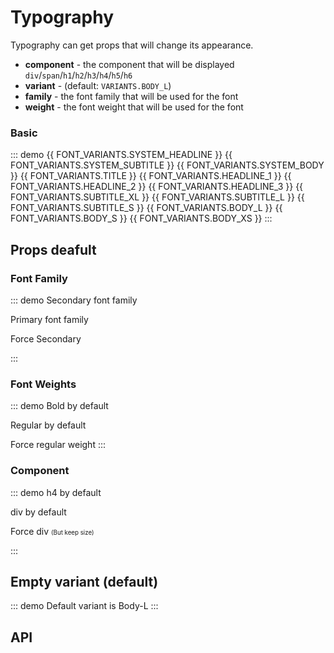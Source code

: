 <script setup>
import { SwText, FONT_FAMILY, FONT_WEIGHTS, FONT_VARIANTS } from '@swimm/ui';
</script>

<style scoped>   
.theme-default-content h1,
.theme-default-content h2,
.theme-default-content h3,
.theme-default-content h4,
.theme-default-content h5,
.theme-default-content h6 {
    margin: 16px 0;
    padding: 0;
    border: none;
}
</style>

# Typography

Typography can get props that will change its appearance.

- **component** - the component that will be displayed `div`/`span`/`h1`/`h2`/`h3`/`h4`/`h5`/`h6`
- **variant** - (default: `VARIANTS.BODY_L`)
- **family** - the font family that will be used for the font
- **weight** - the font weight that will be used for the font

### Basic

::: demo
 <SwText :variant="FONT_VARIANTS.SYSTEM_HEADLINE">{{ FONT_VARIANTS.SYSTEM_HEADLINE }}</SwText>
 <SwText :variant="FONT_VARIANTS.SYSTEM_SUBTITLE">{{ FONT_VARIANTS.SYSTEM_SUBTITLE }}</SwText>
 <SwText :variant="FONT_VARIANTS.SYSTEM_BODY">{{ FONT_VARIANTS.SYSTEM_BODY }}</SwText>
 <SwText :variant="FONT_VARIANTS.TITLE">{{ FONT_VARIANTS.TITLE }}</SwText>
 <SwText :variant="FONT_VARIANTS.HEADLINE_1">{{ FONT_VARIANTS.HEADLINE_1 }}</SwText>
 <SwText :variant="FONT_VARIANTS.HEADLINE_2">{{ FONT_VARIANTS.HEADLINE_2 }}</SwText>
 <SwText :variant="FONT_VARIANTS.HEADLINE_3">{{ FONT_VARIANTS.HEADLINE_3 }}</SwText>
 <SwText :variant="FONT_VARIANTS.SUBTITLE_XL">{{ FONT_VARIANTS.SUBTITLE_XL }}</SwText>
 <SwText :variant="FONT_VARIANTS.SUBTITLE_L">{{ FONT_VARIANTS.SUBTITLE_L }}</SwText>
 <SwText :variant="FONT_VARIANTS.SUBTITLE_S">{{ FONT_VARIANTS.SUBTITLE_S }}</SwText>
 <SwText :variant="FONT_VARIANTS.BODY_L">{{ FONT_VARIANTS.BODY_L }}</SwText>
 <SwText :variant="FONT_VARIANTS.BODY_S">{{ FONT_VARIANTS.BODY_S }}</SwText>
 <SwText :variant="FONT_VARIANTS.BODY_XS">{{ FONT_VARIANTS.BODY_XS }}</SwText>
:::

## Props deafult

### Font Family
::: demo
<SwText :variant="FONT_VARIANTS.SYSTEM_SUBTITLE">Secondary font family</SwText>

<SwText :variant="FONT_VARIANTS.HEADLINE_3">Primary font family</SwText>

<SwText :variant="FONT_VARIANTS.HEADLINE_3" :family="FONT_FAMILY.SECONDARY">Force Secondary</SwText>

:::
### Font Weights
::: demo
<SwText :variant="FONT_VARIANTS.SUBTITLE_XL">Bold by default</SwText>

<SwText :variant="FONT_VARIANTS.BODY_L">Regular by default</SwText>

<SwText :variant="FONT_VARIANTS.SUBTITLE_XL" :weight="FONT_WEIGHTS.REGULAR">Force regular weight</SwText>
:::

### Component
::: demo
<SwText :variant="FONT_VARIANTS.SUBTITLE_XL">h4 by default</SwText>

<SwText :variant="FONT_VARIANTS.BODY_L">div by default</SwText>

<SwText :variant="FONT_VARIANTS.SUBTITLE_XL" component="div">
    Force div <small><small>(But keep size)</small></small>
</SwText>

:::

## Empty variant (default)

::: demo
<SwText>Default variant is Body-L</SwText>
:::

## API

<ComponentApi name="SwText" />
